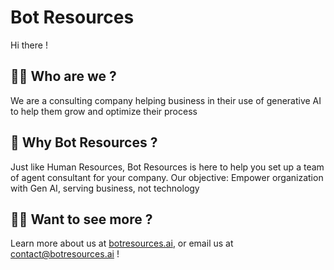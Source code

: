 # Bot Resources
Hi there !

## 🙋‍♀️ Who are we ?
We are a consulting company helping business in their use of generative AI to help them grow and optimize their process

## 🤖 Why Bot Resources ?
Just like Human Resources, Bot Resources is here to help you set up a team of agent consultant for your company.
Our objective: Empower organization with Gen AI, serving business, not technology

## 👩‍💻 Want to see more ?
Learn more about us at [botresources.ai](https://botresources.ai), or email us at [contact@botresources.ai](mailto:contact@botresources.ai) !

